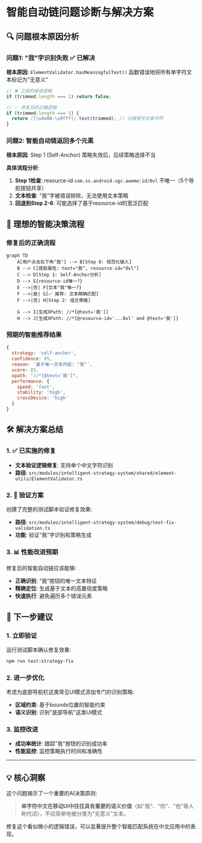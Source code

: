 # 智能自动链问题诊断与解决方案

## 🔍 问题根本原因分析

### 问题1: "我"字识别失败 ✅ 已解决
**根本原因**: `ElementValidator.hasMeaningfulText()` 函数错误地将所有单字符文本标记为"无意义"
```typescript
// ❌ 之前的错误逻辑
if (trimmed.length === 1) return false;

// ✅ 修复后的正确逻辑  
if (trimmed.length === 1) {
  return /[\u4e00-\u9fff]/.test(trimmed); // 只接受中文单字符
}
```

### 问题2: 智能自动链返回多个元素
**根本原因**: Step 1 (Self-Anchor) 策略失效后，后续策略选择不当

**具体流程分析**:
1. **Step 1检查**: resource-id `com.ss.android.ugc.aweme:id/0vl` 不唯一（5个导航按钮共享）
2. **文本检查**: "我"字被错误排除，无法使用文本策略
3. **回退到Step 2-6**: 可能选择了基于resource-id的宽泛匹配

## 🎯 理想的智能决策流程

### 修复后的正确流程
```mermaid
graph TD
    A[用户点击右下角"我"] --> B[Step 0: 规范化输入]
    B --> C[提取属性: text="我", resource-id="0vl"]
    C --> D[Step 1: Self-Anchor分析]
    D --> E{resource-id唯一?}
    E -->|否| F{文本"我"唯一?}
    F -->|是| G[✅ 推荐: 文本精确匹配]
    F -->|否| H[Step 2: 组合策略]
    
    G --> I[生成XPath: //*[@text='我']]
    H --> J[生成XPath: //*[@resource-id='...0vl' and @text='我']]
```

### 预期的智能推荐结果
```javascript
{
  strategy: 'self-anchor',
  confidence: 95,
  reason: '基于唯一文本内容: "我"',
  score: 85,
  xpath: "//*[@text='我']",
  performance: {
    speed: 'fast',
    stability: 'high', 
    crossDevice: 'high'
  }
}
```

## 🛠️ 解决方案总结

### 1. ✅ 已实施的修复
- **文本验证逻辑修复**: 支持单个中文字符识别
- **路径**: `src/modules/intelligent-strategy-system/shared/element-utils/ElementValidator.ts`

### 2. 🧪 验证方案
创建了完整的测试脚本验证修复效果:
- **路径**: `src/modules/intelligent-strategy-system/debug/test-fix-validation.ts`
- **功能**: 验证"我"字识别和策略生成

### 3. 📊 性能改进预期
修复后的智能自动链应该能够:
- **正确识别**: "我"按钮的唯一文本特征
- **精确定位**: 生成基于文本的高置信度策略
- **快速执行**: 避免遍历多个错误元素

## 🚀 下一步建议

### 1. 立即验证
运行测试脚本确认修复效果:
```bash
npm run test:strategy-fix
```

### 2. 进一步优化
考虑为底部导航栏这类常见UI模式添加专门的识别策略:
- **区域约束**: 基于bounds位置的智能约束
- **语义识别**: 识别"底部导航"这类UI模式

### 3. 监控改进
- **成功率统计**: 跟踪"我"按钮的识别成功率
- **性能监控**: 监控策略执行时间和准确性

---

## 💡 核心洞察

这个问题揭示了一个重要的AI决策原则:
> **单字符中文在移动UI中往往具有重要的语义价值**（如"我"、"你"、"他"等人称代词），不应简单地被分类为"无意义"文本。

修复这个看似微小的逻辑错误，可以显著提升整个智能匹配系统在中文应用中的表现。